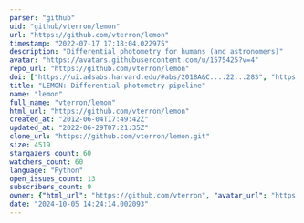 ```yaml
---
parser: "github"
uid: "github/vterron/lemon"
url: "https://github.com/vterron/lemon"
timestamp: "2022-07-17 17:18:04.022975"
description: "Differential photometry for humans (and astronomers)"
avatar: "https://avatars.githubusercontent.com/u/1575425?v=4"
repo_url: "https://github.com/vterron/lemon"
doi: ["https://ui.adsabs.harvard.edu/#abs/2018A&C....22...28S", "https://ui.adsabs.harvard.edu/#abs/2011hsa6.conf..755T", "https://ui.adsabs.harvard.edu/abs/2018ascl.soft09001T/abstract"]
title: "LEMON: Differential photometry pipeline"
name: "lemon"
full_name: "vterron/lemon"
html_url: "https://github.com/vterron/lemon"
created_at: "2012-06-04T17:49:42Z"
updated_at: "2022-06-29T07:21:35Z"
clone_url: "https://github.com/vterron/lemon.git"
size: 4519
stargazers_count: 60
watchers_count: 60
language: "Python"
open_issues_count: 13
subscribers_count: 9
owner: {"html_url": "https://github.com/vterron", "avatar_url": "https://avatars.githubusercontent.com/u/1575425?v=4", "login": "vterron", "type": "User"}
date: "2024-10-05 14:24:14.002093"
---
```

